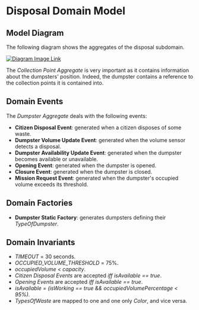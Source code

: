 # Disposal Domain Model

## Model Diagram

The following diagram shows the aggregates of the disposal subdomain.

[![Diagram Image Link](https://tinyurl.com/27muysv7)](https://tinyurl.com/27muysv7)<!--![Diagram Image Link](./disposal-domain-model.puml)-->

The *Collection Point Aggregate* is very important as it contains information about the dumpsters' position. Indeed, the dumpster contains a reference to the collection points it is contained into.

## Domain Events

The *Dumpster Aggregate* deals with the following events:

* **Citizen Disposal Event**: generated when a citizen disposes of some waste.
* **Dumpster Volume Update Event**: generated when the volume sensor detects a disposal.
* **Dumpster Availability Update Event**: generated when the dumpster becomes available or unavailable.
* **Opening Event**: generated when the dumpster is opened.
* **Closure Event**: generated when the dumpster is closed.
* **Mission Request Event**: generated when the dumpster's occupied volume exceeds its threshold.

## Domain Factories

* **Dumpster Static Factory**: generates dumpsters defining their *TypeOfDumpster*.

## Domain Invariants

* *TIMEOUT* = 30 seconds.
* *OCCUPIED_VOLUME_THRESHOLD* = 75%.
* *occupiedVolume < capacity*.
* *Citizen Disposal Events* are accepted *iff isAvailable == true*.
* *Opening Events* are accepted *iff isAvailable == true*.
* *isAvailable = (isWorking == true && occupiedVolumePercentage < 95%)*.
* *TypesOfWaste* are mapped to one and one only *Color*, and vice versa.
